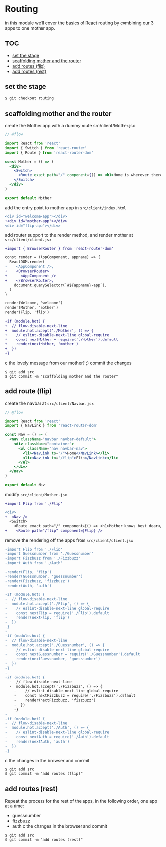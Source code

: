 # Routing
in this module we'll cover the basics of [React][react-url] routing by combining our 3 apps to one mother app.

## TOC
- [set the stage](set-the-stage)
- [scaffolding mother and the router](scaffolding-mother-and-the-router)
- [add routes (flip)](add-routes-(flip))
- [add routes (rest)](add-routes-(rest))

## set the stage
```bash
$ git checkout routing
```

## scaffolding mother and the router
create the Mother app with a dummy route
src/client/Mother.jsx
```jsx
// @flow

import React from 'react'
import { Switch } from 'react-router'
import { Route } from 'react-router-dom'

const Mother = () => (
  <div>
    <Switch>
      <Route exact path="/" component={() => <h1>Home is wherever there is you</h1>} />
    </Switch>
  </div>
)

export default Mother

```
add the entry point to mother app in `src/client/index.html`
```diff
<div id="welcome-app"></div>
+<div id="mother-app"></div>
<div id="flip-app"></div>
```
add router support to the render method, and render mother at `src/client/client.jsx`
```diff
+import { BrowserRouter } from 'react-router-dom'

const render = (AppComponent, appname) => {
  ReactDOM.render(
-    <AppComponent />,
+    <BrowserRouter>
+      <AppComponent />
+    </BrowserRouter>,
    document.querySelector(`#${appname}-app`),
  )
}

render(Welcome, 'welcome')
render(Mother, 'mother')
render(Flip, 'flip')

+if (module.hot) {
+  // flow-disable-next-line
+  module.hot.accept('./Mother', () => {
+    // eslint-disable-next-line global-require
+    const nextMother = require('./Mother').default
+    render(nextMother, 'mother')
+  })
+}
```
c the lovely message from our mother? ;)
commit the changes
```
$ git add src
$ git commit -m "scaffolding mother and the router"
```
## add route (flip)
create the navbar at `src/client/Navbar.jsx`
```jsx
// @flow

import React from 'react'
import { NavLink } from 'react-router-dom'

const Nav = () => (
  <nav className="navbar navbar-default">
    <div className="container">
      <ul className="nav navbar-nav">
        <li><NavLink to="/">Home</NavLink></li>
        <li><NavLink to="/flip">Flip</NavLink></li>
      </ul>
    </div>
  </nav>
)

export default Nav

```
modify `src/client/Mother.jsx`
```diff
+import Flip from './Flip'

<div>
+  <Nav />
  <Switch>
    <Route exact path="/" component={() => <h1>Mother knows best dear</h1>} />
+    <Route path="/flip" component={Flip} />
```
remove the rendering off the apps from `src/client/client.jsx`
```diff
-import Flip from './Flip'
-import Guessnumber from './Guessnumber'
-import Fizzbuzz from './Fizzbuzz'
-import Auth from './Auth'

-render(Flip, 'flip')
-render(Guessnumber, 'guessnumber')
-render(Fizzbuzz, 'fizzbuzz')
-render(Auth, 'auth')

-if (module.hot) {
-  // flow-disable-next-line
-  module.hot.accept('./Flip', () => {
-    // eslint-disable-next-line global-require
-    const nextFlip = require('./Flip').default
-    render(nextFlip, 'flip')
-  })
-}
-
-if (module.hot) {
-  // flow-disable-next-line
-  module.hot.accept('./Guessnumber', () => {
-    // eslint-disable-next-line global-require
-    const nextGuessnumber = require('./Guessnumber').default
-    render(nextGuessnumber, 'guessnumber')
-  })
-}
-
-if (module.hot) {
  -  // flow-disable-next-line
  -  module.hot.accept('./Fizzbuzz', () => {
    -    // eslint-disable-next-line global-require
    -    const nextFizzbuzz = require('./Fizzbuzz').default
    -    render(nextFizzbuzz, 'fizzbuzz')
    -  })
    -}
-
-if (module.hot) {
-  // flow-disable-next-line
-  module.hot.accept('./Auth', () => {
-    // eslint-disable-next-line global-require
-    const nextAuth = require('./Auth').default
-    render(nextAuth, 'auth')
-  })
-}
```
c the changes in the browser and commit
```
$ git add src
$ git commit -m "add routes (flip)"
```
## add routes (rest)
Repeat the process for the rest of the apps, in the following order, one app at a time:
- guessnumber
- fizzbuzz
- auth
c the changes in the browser and commit
```
$ git add src
$ git commit -m "add routes (rest)"
```

[react-url]: https://facebook.github.io/react/
